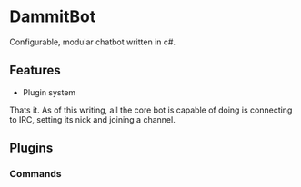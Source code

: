 # DammitBot

Configurable, modular chatbot written in c#.

## Features

- Plugin system

Thats it.  As of this writing, all the core bot is capable of doing is connecting to IRC, setting its nick and joining a channel.

## Plugins

### Commands

